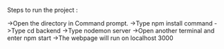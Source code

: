 Steps to run the project : 

->Open the directory in Command prompt.
->Type npm install command
->Type cd backend
->Type nodemon server
->Open another terminal and enter npm start
->The webpage will run on localhost 3000


